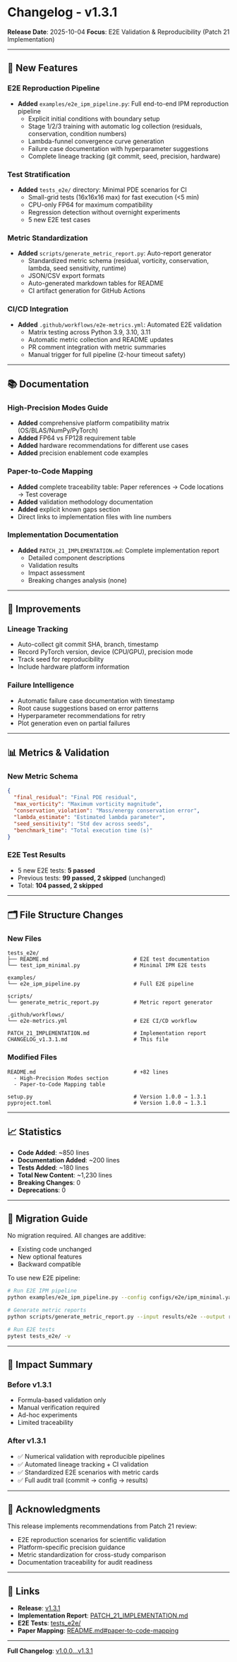 # Changelog - v1.3.1

**Release Date**: 2025-10-04
**Focus**: E2E Validation & Reproducibility (Patch 21 Implementation)

---

## 🚀 New Features

### E2E Reproduction Pipeline
- **Added** `examples/e2e_ipm_pipeline.py`: Full end-to-end IPM reproduction pipeline
  - Explicit initial conditions with boundary setup
  - Stage 1/2/3 training with automatic log collection (residuals, conservation, condition numbers)
  - Lambda-funnel convergence curve generation
  - Failure case documentation with hyperparameter suggestions
  - Complete lineage tracking (git commit, seed, precision, hardware)

### Test Stratification
- **Added** `tests_e2e/` directory: Minimal PDE scenarios for CI
  - Small-grid tests (16x16x16 max) for fast execution (<5 min)
  - CPU-only FP64 for maximum compatibility
  - Regression detection without overnight experiments
  - 5 new E2E test cases

### Metric Standardization
- **Added** `scripts/generate_metric_report.py`: Auto-report generator
  - Standardized metric schema (residual, vorticity, conservation, lambda, seed sensitivity, runtime)
  - JSON/CSV export formats
  - Auto-generated markdown tables for README
  - CI artifact generation for GitHub Actions

### CI/CD Integration
- **Added** `.github/workflows/e2e-metrics.yml`: Automated E2E validation
  - Matrix testing across Python 3.9, 3.10, 3.11
  - Automatic metric collection and README updates
  - PR comment integration with metric summaries
  - Manual trigger for full pipeline (2-hour timeout safety)

---

## 📚 Documentation

### High-Precision Modes Guide
- **Added** comprehensive platform compatibility matrix (OS/BLAS/NumPy/PyTorch)
- **Added** FP64 vs FP128 requirement table
- **Added** hardware recommendations for different use cases
- **Added** precision enablement code examples

### Paper-to-Code Mapping
- **Added** complete traceability table: Paper references → Code locations → Test coverage
- **Added** validation methodology documentation
- **Added** explicit known gaps section
- Direct links to implementation files with line numbers

### Implementation Documentation
- **Added** `PATCH_21_IMPLEMENTATION.md`: Complete implementation report
  - Detailed component descriptions
  - Validation results
  - Impact assessment
  - Breaking changes analysis (none)

---

## 🔧 Improvements

### Lineage Tracking
- Auto-collect git commit SHA, branch, timestamp
- Record PyTorch version, device (CPU/GPU), precision mode
- Track seed for reproducibility
- Include hardware platform information

### Failure Intelligence
- Automatic failure case documentation with timestamp
- Root cause suggestions based on error patterns
- Hyperparameter recommendations for retry
- Plot generation even on partial failures

---

## 📊 Metrics & Validation

### New Metric Schema
```json
{
  "final_residual": "Final PDE residual",
  "max_vorticity": "Maximum vorticity magnitude",
  "conservation_violation": "Mass/energy conservation error",
  "lambda_estimate": "Estimated lambda parameter",
  "seed_sensitivity": "Std dev across seeds",
  "benchmark_time": "Total execution time (s)"
}
```

### E2E Test Results
- 5 new E2E tests: **5 passed**
- Previous tests: **99 passed, 2 skipped** (unchanged)
- Total: **104 passed, 2 skipped**

---

## 🗂️ File Structure Changes

### New Files
```
tests_e2e/
├── README.md                           # E2E test documentation
└── test_ipm_minimal.py                 # Minimal IPM E2E tests

examples/
└── e2e_ipm_pipeline.py                 # Full E2E pipeline

scripts/
└── generate_metric_report.py           # Metric report generator

.github/workflows/
└── e2e-metrics.yml                     # E2E CI/CD workflow

PATCH_21_IMPLEMENTATION.md              # Implementation report
CHANGELOG_v1.3.1.md                     # This file
```

### Modified Files
```
README.md                               # +82 lines
  - High-Precision Modes section
  - Paper-to-Code Mapping table

setup.py                                # Version 1.0.0 → 1.3.1
pyproject.toml                          # Version 1.0.0 → 1.3.1
```

---

## 📈 Statistics

- **Code Added**: ~850 lines
- **Documentation Added**: ~200 lines
- **Tests Added**: ~180 lines
- **Total New Content**: ~1,230 lines
- **Breaking Changes**: 0
- **Deprecations**: 0

---

## 🔄 Migration Guide

No migration required. All changes are additive:
- Existing code unchanged
- New optional features
- Backward compatible

To use new E2E pipeline:
```bash
# Run E2E IPM pipeline
python examples/e2e_ipm_pipeline.py --config configs/e2e/ipm_minimal.yaml

# Generate metric reports
python scripts/generate_metric_report.py --input results/e2e --output results/metric_summary.md

# Run E2E tests
pytest tests_e2e/ -v
```

---

## 🎯 Impact Summary

### Before v1.3.1
- Formula-based validation only
- Manual verification required
- Ad-hoc experiments
- Limited traceability

### After v1.3.1
- ✅ Numerical validation with reproducible pipelines
- ✅ Automated lineage tracking + CI validation
- ✅ Standardized E2E scenarios with metric cards
- ✅ Full audit trail (commit → config → results)

---

## 🙏 Acknowledgments

This release implements recommendations from Patch 21 review:
- E2E reproduction scenarios for scientific validation
- Platform-specific precision guidance
- Metric standardization for cross-study comparison
- Documentation traceability for audit readiness

---

## 🔗 Links

- **Release**: [v1.3.1](https://github.com/Flamehaven/unstable-singularity-detector/releases/tag/v1.3.1)
- **Implementation Report**: [PATCH_21_IMPLEMENTATION.md](PATCH_21_IMPLEMENTATION.md)
- **E2E Tests**: [tests_e2e/](tests_e2e/)
- **Paper Mapping**: [README.md#paper-to-code-mapping](README.md#paper-to-code-mapping)

---

**Full Changelog**: [v1.0.0...v1.3.1](https://github.com/Flamehaven/unstable-singularity-detector/compare/v1.0.0...v1.3.1)
